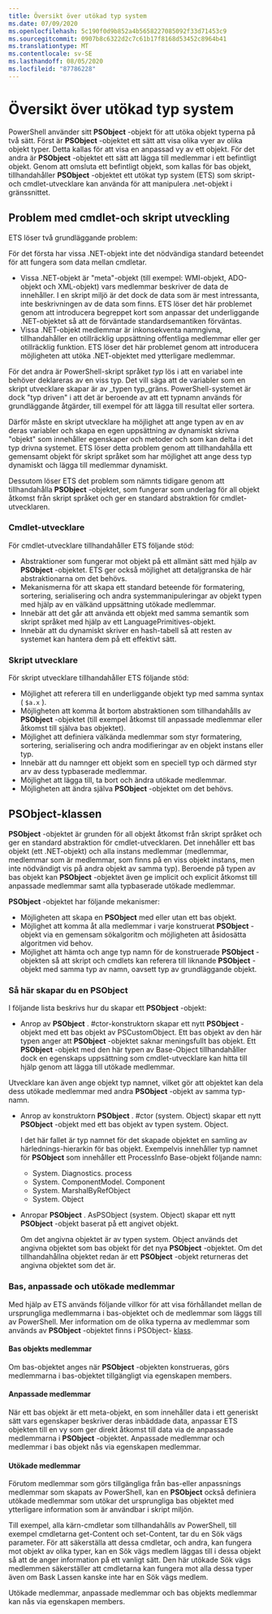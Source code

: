 ```yaml
---
title: Översikt över utökad typ system
ms.date: 07/09/2020
ms.openlocfilehash: 5c190f0d9b852a4b5658227085092f33d71453c9
ms.sourcegitcommit: 0907b8c6322d2c7c61b17f8168d53452c8964b41
ms.translationtype: MT
ms.contentlocale: sv-SE
ms.lasthandoff: 08/05/2020
ms.locfileid: "87786228"
---
```

# <a name="extended-type-system-overview"></a>Översikt över utökad typ system

PowerShell använder sitt **PSObject** -objekt för att utöka objekt typerna på två sätt. Först är **PSObject** -objektet ett sätt att visa olika vyer av olika objekt typer. Detta kallas för att visa en anpassad vy av ett objekt. För det andra är **PSObject** -objektet ett sätt att lägga till medlemmar i ett befintligt objekt. Genom att omsluta ett befintligt objekt, som kallas för bas objekt, tillhandahåller **PSObject** -objektet ett utökat typ system (ETS) som skript-och cmdlet-utvecklare kan använda för att manipulera .net-objekt i gränssnittet.

## <a name="cmdlet-and-script-development-issues"></a>Problem med cmdlet-och skript utveckling

ETS löser två grundläggande problem:

För det första har vissa .NET-objekt inte det nödvändiga standard beteendet för att fungera som data mellan cmdletar.

- Vissa .NET-objekt är "meta"-objekt (till exempel: WMI-objekt, ADO-objekt och XML-objekt) vars medlemmar beskriver de data de innehåller. I en skript miljö är det dock de data som är mest intressanta, inte beskrivningen av de data som finns. ETS löser det här problemet genom att introducera begreppet kort som anpassar det underliggande .NET-objektet så att de förväntade standardsemantiken förväntas.
- Vissa .NET-objekt medlemmar är inkonsekventa namngivna, tillhandahåller en otillräcklig uppsättning offentliga medlemmar eller ger otillräcklig funktion. ETS löser det här problemet genom att introducera möjligheten att utöka .NET-objektet med ytterligare medlemmar.

För det andra är PowerShell-skript språket _typ_ lös i att en variabel inte behöver deklareras av en viss typ. Det vill säga att de variabler som en skript utvecklare skapar är av _typen typ_gräns. PowerShell-systemet är dock "typ driven" i att det är beroende av att ett typnamn används för grundläggande åtgärder, till exempel för att lägga till resultat eller sortera.

Därför måste en skript utvecklare ha möjlighet att ange typen av en av deras variabler och skapa en egen uppsättning av dynamiskt skrivna "objekt" som innehåller egenskaper och metoder och som kan delta i det typ drivna systemet. ETS löser detta problem genom att tillhandahålla ett gemensamt objekt för skript språket som har möjlighet att ange dess typ dynamiskt och lägga till medlemmar dynamiskt.

Dessutom löser ETS det problem som nämnts tidigare genom att tillhandahålla **PSObject** -objektet, som fungerar som underlag för all objekt åtkomst från skript språket och ger en standard abstraktion för cmdlet-utvecklaren.

### <a name="cmdlet-developers"></a>Cmdlet-utvecklare

För cmdlet-utvecklare tillhandahåller ETS följande stöd:

- Abstraktioner som fungerar mot objekt på ett allmänt sätt med hjälp av **PSObject** -objektet. ETS ger också möjlighet att detaljgranska de här abstraktionarna om det behövs.
- Mekanismerna för att skapa ett standard beteende för formatering, sortering, serialisering och andra systemmanipuleringar av objekt typen med hjälp av en välkänd uppsättning utökade medlemmar.
- Innebär att det går att använda ett objekt med samma semantik som skript språket med hjälp av ett LanguagePrimitives-objekt.
- Innebär att du dynamiskt skriver en hash-tabell så att resten av systemet kan hantera dem på ett effektivt sätt.

### <a name="script-developers"></a>Skript utvecklare

För skript utvecklare tillhandahåller ETS följande stöd:

- Möjlighet att referera till en underliggande objekt typ med samma syntax ( `$a.x` ).
- Möjligheten att komma åt bortom abstraktionen som tillhandahålls av **PSObject** -objektet (till exempel åtkomst till anpassade medlemmar eller åtkomst till själva bas objektet).
- Möjlighet att definiera välkända medlemmar som styr formatering, sortering, serialisering och andra modifieringar av en objekt instans eller typ.
- Innebär att du namnger ett objekt som en speciell typ och därmed styr arv av dess typbaserade medlemmar.
- Möjlighet att lägga till, ta bort och ändra utökade medlemmar.
- Möjligheten att ändra själva **PSObject** -objektet om det behövs.

## <a name="the-psobject-class"></a>PSObject-klassen

**PSObject** -objektet är grunden för all objekt åtkomst från skript språket och ger en standard abstraktion för cmdlet-utvecklaren. Det innehåller ett bas objekt (ett .NET-objekt) och alla instans medlemmar (medlemmar, medlemmar som är medlemmar, som finns på en viss objekt instans, men inte nödvändigt vis på andra objekt av samma typ). Beroende på typen av bas objekt kan **PSObject** -objektet även ge implicit och explicit åtkomst till anpassade medlemmar samt alla typbaserade utökade medlemmar.

**PSObject** -objektet har följande mekanismer:

- Möjligheten att skapa en **PSObject** med eller utan ett bas objekt.
- Möjlighet att komma åt alla medlemmar i varje konstruerat **PSObject** -objekt via en gemensam sökalgoritm och möjligheten att åsidosätta algoritmen vid behov.
- Möjlighet att hämta och ange typ namn för de konstruerade **PSObject** -objekten så att skript och cmdlets kan referera till liknande **PSObject** -objekt med samma typ av namn, oavsett typ av grundläggande objekt.

### <a name="how-to-construct-a-psobject"></a>Så här skapar du en PSObject

I följande lista beskrivs hur du skapar ett **PSObject** -objekt:

- Anrop av **PSObject** . #ctor-konstruktorn skapar ett nytt **PSObject** -objekt med ett bas objekt av PSCustomObject. Ett bas objekt av den här typen anger att **PSObject** -objektet saknar meningsfullt bas objekt. Ett **PSObject** -objekt med den här typen av Base-Object tillhandahåller dock en egenskaps uppsättning som cmdlet-utvecklare kan hitta till hjälp genom att lägga till utökade medlemmar.

Utvecklare kan även ange objekt typ namnet, vilket gör att objektet kan dela dess utökade medlemmar med andra **PSObject** -objekt av samma typ-namn.

- Anrop av konstruktorn **PSObject** . #ctor (system. Object) skapar ett nytt **PSObject** -objekt med ett bas objekt av typen system. Object.

  I det här fallet är typ namnet för det skapade objektet en samling av härlednings-hierarkin för bas objekt. Exempelvis innehåller typ namnet för **PSObject** som innehåller ett ProcessInfo Base-objekt följande namn:

  - System. Diagnostics. process
  - System. ComponentModel. Component
  - System. MarshalByRefObject
  - System. Object

- Anropar **PSObject** . AsPSObject (system. Object) skapar ett nytt **PSObject** -objekt baserat på ett angivet objekt.

  Om det angivna objektet är av typen system. Object används det angivna objektet som bas objekt för det nya **PSObject** -objektet. Om det tillhandahållna objektet redan är ett **PSObject** -objekt returneras det angivna objektet som det är.

### <a name="base-adapted-and-extended-members"></a>Bas, anpassade och utökade medlemmar

Med hjälp av ETS används följande villkor för att visa förhållandet mellan de ursprungliga medlemmarna i bas-objektet och de medlemmar som läggs till av PowerShell. Mer information om de olika typerna av medlemmar som används av **PSObject** -objektet finns i PSObject- [klass](/dotnet/api/system.management.automation.psobject).

#### <a name="base-object-members"></a>Bas objekts medlemmar

Om bas-objektet anges när **PSObject** -objekten konstrueras, görs medlemmarna i bas-objektet tillgängligt via egenskapen members.

#### <a name="adapted-members"></a>Anpassade medlemmar

När ett bas objekt är ett meta-objekt, en som innehåller data i ett generiskt sätt vars egenskaper beskriver deras inbäddade data, anpassar ETS objekten till en vy som ger direkt åtkomst till data via de anpassade medlemmarna i **PSObject** -objektet. Anpassade medlemmar och medlemmar i bas objekt nås via egenskapen medlemmar.

#### <a name="extended-members"></a>Utökade medlemmar

Förutom medlemmar som görs tillgängliga från bas-eller anpassnings medlemmar som skapats av PowerShell, kan en **PSObject** också definiera utökade medlemmar som utökar det ursprungliga bas objektet med ytterligare information som är användbar i skript miljön.

Till exempel, alla kärn-cmdletar som tillhandahålls av PowerShell, till exempel cmdletarna get-Content och set-Content, tar du en Sök vägs parameter. För att säkerställa att dessa cmdletar, och andra, kan fungera mot objekt av olika typer, kan en Sök vägs medlem läggas till i dessa objekt så att de anger information på ett vanligt sätt. Den här utökade Sök vägs medlemmen säkerställer att cmdletarna kan fungera mot alla dessa typer även om Bask Lassen kanske inte har en Sök vägs medlem.

Utökade medlemmar, anpassade medlemmar och bas objekts medlemmar kan nås via egenskapen members.
